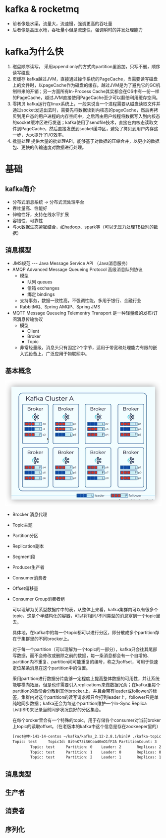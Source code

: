 # kafka & rocketmq
- 前者像是水渠，流量大，流速慢，强调更高的吞吐量
- 后者像是高压水枪，吞吐量小但是流速快，强调瞬时的并发处理能力

# kafka为什么快
1. 磁盘顺序读写， 采用append only的方式向partition里追加，只写不删，顺序读写磁盘
2. 页缓存 kafka越过JVM，直接通过操作系统的PageCache，当需要读写磁盘上的文件时，以pageCache作为磁盘的缓存。越过JVM是为了避免它的GC机制带来的开销；另一方面所有In-Process Cache其实都会在OS中有一份一样的PageCache，越过JVM直接使用PageCache至少可以翻倍利用缓存空间。
3. 零拷贝 kafka运行在linux系统上，一般来说当一个进程需要从磁盘读取文件并通过socket发送出去时，需要先将数据读到内核态的pageCache，然后再拷贝到用户态的用户进程的内存空间中，之后再由用户线程将数据写入到内核态的socket缓冲区进行发送；kafka使用了sendfile技术，直接在内核态读取文件到PageCache，然后直接发送到socket缓冲区，避免了拷贝到用户内存这一步，大大提升了I/O效率。
4. 批量处理 提供大量的批处理API，能够基于对数据的压缩合并，以更小的数据包、更快的传输速度对数据进行处理。

# 基础
## kafka简介
- 分布式消息系统 -> 分布式流处理平台
- 吞吐量高、性能好
- 伸缩性好，支持在线水平扩展
- 容错性、可靠性
- 与大数据生态紧密结合，如hadoop、spark等（可以无压力处理TB级别的数据）

## 消息模型
- JMS规范 --- Java Message Service API （Java消息服务）
- AMQP  Advanced Message Queueing Protocol 高级消息队列协议
    - 模型
        - 队列 queues
        - 信箱 exchanges
        - 绑定 bindings
    - 支持事务，数据一致性高，不强调性能，多用于银行、金融行业
    - RabbitMQ、Spring AMQP、Spring JMS
- MQTT Message Queueing Telementry Transport 是一种轻量级的发布/订阅消息传输协议
    - 模型 
        - Client
        - Broker
        - Topic
    - 非常轻量级，消息头只有固定2个字节，适用于带宽和处理能力有限的嵌入式设备上，广泛应用于物联网中。

## 基本概念
  ![kafka集群架构](images/kafka_cluster.png)
- Brocker 消息代理
- Topic主题
- Partition分区
- Replication副本
- Segment段
- Producer生产者
- Consumer消费者
- Offset偏移量
- Consumer Group消费者组


    可以理解为关系型数据库中的表，从整体上来看，kafka集群内可以有很多个topic，这是个半结构化的容器，可以将相同/不同类型的消息塞到一个topic里去。

    具体地，在kafka中的每一个topic都可以进行分区，即分散成多个partition存在于集群里的不同brocker上。

    对于每一个partition（可以理解为一个topic的一部分），kafka只会往其尾部写数据，而不会修改或删除之前的数据，每一条消息都会有一个自增的、partition内不重复、partition间可能重复的编号，称之为offset，可用于快速定位某条消息在这个partition中的位置。

    采用partition进行数据分片能够一定程度上提高整体数据的可用性，并让系统能够横向拓展，但是也许需要引入replications来做数据冗余；在kafka里每个partition的备份会分散到其他brocker上，并且会带有leader或follower的标签，集群内对这个partition的读写请求都只会打到leader上，follower只是单纯地同步数据；kafka还会为每这个partition维护一个In-Sync Replica List(ISR)来记录当前同步状况良好的分区集合。

    在每个broker里会有一个特殊的topic，用于存储各个consumer对当前broker上topic的读取offset。（在老版本的kafka中这个信息是存在zookeeper里的）
    ```bash
    [root@VM-141-14-centos ~/kafka/kafka_2.12-2.8.1/bin]# ./kafka-topics.sh --zookeeper localhost:2181 --describe --topic test
    Topic: test     TopicId: 8i9nK73iS6Coa40mO1fF2A PartitionCount: 3       ReplicationFactor: 2    Configs: 
            Topic: test     Partition: 0    Leader: 2       Replicas: 2,1   Isr: 2,1
            Topic: test     Partition: 1    Leader: 0       Replicas: 0,2   Isr: 0,2
            Topic: test     Partition: 2    Leader: 1       Replicas: 1,0   Isr: 1,0
    ```
## 消息类型
## 生产者
## 消费者
## 序列化
